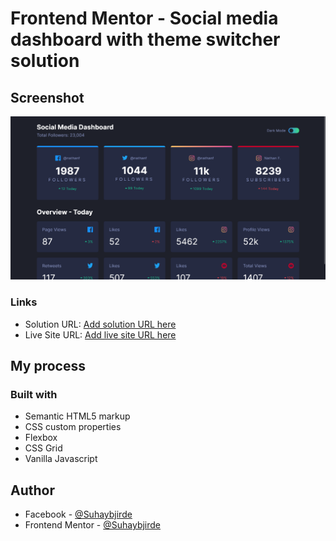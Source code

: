 # Frontend Mentor - Social media dashboard with theme switcher solution


## Screenshot

![](./images/screenshot%204.png)
### Links

- Solution URL: [Add solution URL here](https://your-solution-url.com)
- Live Site URL: [Add live site URL here](https://your-live-site-url.com)

## My process

### Built with

- Semantic HTML5 markup
- CSS custom properties
- Flexbox
- CSS Grid
- Vanilla Javascript

## Author

- Facebook - [@Suhaybjirde](https://www.facebook.com/profile.php?id=100087769545110)
- Frontend Mentor - [@Suhaybjirde](https://www.frontendmentor.io/profile/suhaybjirde)
